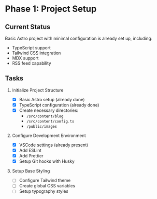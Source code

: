 # Phase 1: Project Setup

## Current Status

Basic Astro project with minimal configuration is already set up, including:

- TypeScript support
- Tailwind CSS integration
- MDX support
- RSS feed capability

## Tasks

1. Initialize Project Structure

   - [x] Basic Astro setup (already done)
   - [x] TypeScript configuration (already done)
   - [x] Create necessary directories:
     - `/src/content/blog`
     - `/src/content/config.ts`
     - `/public/images`

2. Configure Development Environment

   - [x] VSCode settings (already present)
   - [x] Add ESLint
   - [x] Add Prettier
   - [x] Setup Git hooks with Husky

3. Setup Base Styling
   - [ ] Configure Tailwind theme
   - [ ] Create global CSS variables
   - [ ] Setup typography styles
